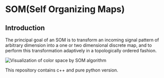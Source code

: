 SOM(Self Organizing Maps)
=====

Introduction
----
The principal goal of an SOM is to transform an incoming signal pattern of arbitrary dimension into a one or two dimensional discrete map, 
and to perform this transformation adaptively in a topologically ordered fashion.

![Visualization of color space by SOM algorithm](https://code.byted.org/fanzhongyue/SOM/blob/master/cpp/bin/som_c.jpg)

This repository contains c++ and pure python version.
